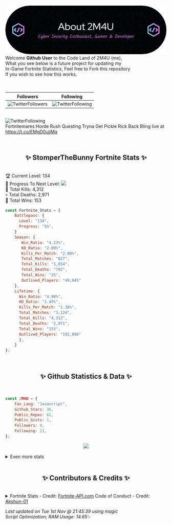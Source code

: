 
  ![Header](./src/github-banner.png)
  <br>
  Welcome **Github User** to the Code Land of 2M4U (me),<br>
  What you see below is a future project for updating my<br>
  In-Game Fortnite Statistics, Feel free to Fork this repository<br>
  If you wish to see how this works.
  <br><br>
  <br>
  
  | Followers  | Following |
  | ---------- |:---------:|
  | ![TwitterFollowers](https://img.shields.io/badge/Twitter%20Followers-78-blue)  | ![TwitterFollowing](https://img.shields.io/badge/Twitter%20Following-218-blue)  |


  <br>![TwitterFollowing](https://img.shields.io/badge/Latest%20Tweet--blue)<br>
  Fortnitemares Horde Rush Questing Tryna Get Pickle Rick Back Bling live at https://t.co/EMgD0ujjMq
   
  <br><h2 align="center"> ✨ StomperTheBunny Fortnite Stats ✨</h2><br>
  🏆 Current Level: 134<br>
  🎉 Progress To Next Level: ![](https://geps.dev/progress/5)<br>
  🎯 Total Kills: 4,312<br>
  💀 Total Deaths: 2,971<br>
  👑 Total Wins: 153<br>

```js
const Fortnite_Stats = {
    Battlepass: {
      Level: "134",
      Progress: "5%",    
    }
    Season: { 
       Win_Ratio: "4.23%",
       KD_Ratio: "2.09%",
       Kills_Per_Match: "2.00%",
       Total_Matches: "827",
       Total_Kills: "1,654",
       Total_Deaths: "792",
       Total_Wins: "35",
       Outlived_Players: "49,045"
    },
    Lifetime: {
      Win_Ratio: "4.90%",
      KD_Ratio: "1.45%",
      Kills_Per_Match: "1.38%",
      Total_Matches: "3,124",
      Total_Kills: "4,312",
      Total_Deaths: "2,971",
      Total_Wins: "153",
      Outlived_Players: "192,896"
      },
    }
}; 
```


<br><h2 align="center"> ✨ Github Statistics & Data ✨</h2><br>

```js
const 2M4U = {
    Fav_Lang: "Javascript",
    Github_Stars: 36,
    Public_Repos: 61,
    Public_Gists: 1,
    Followers: 8,
    Following: 21,
}; 
```

<p align="center">
<img src="https://github-readme-streak-stats.herokuapp.com/?user=2M4U&theme=tokyonight">
</p>
<details>
  <summary>
      Even more stats
  </summary>
  <p align="center">
    <img src="https://github-profile-trophy.vercel.app/?username=2M4U&theme=dracula">
    <img src="https://github-readme-stats.vercel.app/api?username=2M4U&theme=tokyonight&count_private=true&show_icons=true&include_all_commits=true">
  </p>
</details>
<br><h2 align="center"> ✨ Contributors & Credits ✨</h2><br>
<details>
  <summary>
      Fortnite Stats - Credit: <a href="https://fortnite-api.com/?utm_source=github.com/2M4U/2M4U">Fortnite-API.com</a>
      Code of Conduct - Credit: <a href="https://github.com/Akshun-01">Akshun-01</a>
  </summary>
</details>

<!-- Last updated on Tue Nov 01 2022 21:45:39 GMT+0000 (Coordinated Universal Time) ;-;-->
<i>Last updated on  Tue 1st Nov @ 21:45:39 using magic<br>
Script Optimization; RAM Usage: 14.65</i>✨